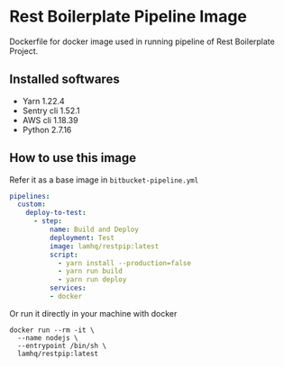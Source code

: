 # Rest Boilerplate Pipeline Image

Dockerfile for docker image used in running pipeline of Rest Boilerplate Project.


## Installed softwares 

- Yarn 1.22.4
- Sentry cli 1.52.1
- AWS cli 1.18.39
- Python 2.7.16


## How to use this image

Refer it as a base image in `bitbucket-pipeline.yml`

```yml
pipelines:
  custom:
    deploy-to-test:
      - step:
          name: Build and Deploy
          deployment: Test
          image: lamhq/restpip:latest
          script:
            - yarn install --production=false
            - yarn run build
            - yarn run deploy
          services:
          - docker
```

Or run it directly in your machine with docker

```shell
docker run --rm -it \
  --name nodejs \
  --entrypoint /bin/sh \
  lamhq/restpip:latest
```